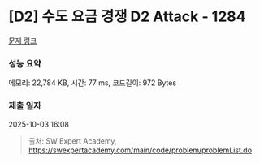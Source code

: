 # [D2] 수도 요금 경쟁 D2 Attack - 1284 

[문제 링크](https://swexpertacademy.com/main/code/problem/problemDetail.do?contestProbId=AV189xUaI8UCFAZN) 

### 성능 요약

메모리: 22,784 KB, 시간: 77 ms, 코드길이: 972 Bytes

### 제출 일자

2025-10-03 16:08



> 출처: SW Expert Academy, https://swexpertacademy.com/main/code/problem/problemList.do